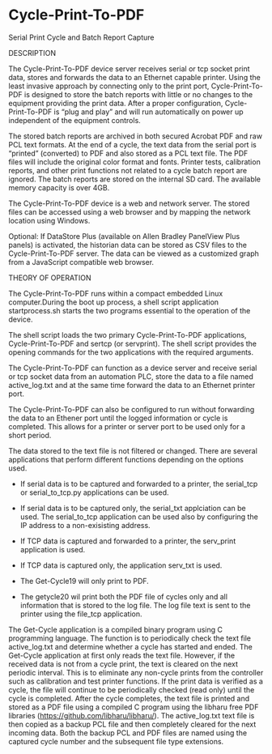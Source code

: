 Cycle-Print-To-PDF
========

Serial Print Cycle and Batch Report Capture

DESCRIPTION

The Cycle-Print-To-PDF device server receives serial or tcp socket print data, stores and forwards the data to an
Ethernet capable printer. Using the least invasive approach by connecting only to the print port,
Cycle-Print-To-PDF is designed to store the batch reports with little or no changes to the equipment providing the print data. After a proper configuration, Cycle-Print-To-PDF is “plug and play” and will run automatically on power up independent of the equipment controls.

The stored batch reports are archived in both secured Acrobat PDF and raw PCL text formats. At the end of a
cycle, the text data from the serial port is “printed” (converted) to PDF and also stored as a PCL
text file. The PDF files will include the original color format and fonts. Printer tests, calibration
reports, and other print functions not related to a cycle batch report are ignored. The batch reports
are stored on the internal SD card. The available memory capacity is over 4GB.

The Cycle-Print-To-PDF device is a web and network server. The stored files can be accessed using a
web browser and by mapping the network location using Windows.

Optional: If DataStore Plus (available on Allen Bradley PanelView Plus panels) is activated, the
historian data can be stored as CSV files to the Cycle-Print-To-PDF server. The data can be viewed as a
customized graph from a JavaScript compatible web browser.




THEORY OF OPERATION

The Cycle-Print-To-PDF runs within a compact embedded Linux computer.During the boot up process, a shell script application startprocess.sh starts the two programs essential to the operation of the device.

The shell script loads the two primary Cycle-Print-To-PDF applications, Cycle-Print-To-PDF and sertcp (or servprint). The shell script provides the opening commands for the two applications with the required arguments.

The Cycle-Print-To-PDF can function as a device server and receive serial or tcp socket data from an automation PLC, store the data to a file named active_log.txt and at the same time forward the data to an Ethernet printer port. 

The Cycle-Print-To-PDF can also be configured to run without forwarding the data to an Ethener port until the logged information or cycle is completed. This allows for a printer or server port to be used only for a short period.

The data stored to the text file is not filtered or changed. There are several applications that perform different functions depending on the options used. 

- If serial data is to be captured and forwarded to a printer, the serial_tcp or serial_to_tcp.py applications can be used. 
  
- If serial data is to be captured only, the serial_txt applciation can be used. The serial_to_tcp application can be used also by configuring the IP address to a non-exisisting address.
  
- If TCP data is captured and forwarded to a printer, the serv_print application is used.
	
- If TCP data is captured only, the application serv_txt is used.
	
- The Get-Cycle19 will only print to PDF.
	
- The getycle20 wil print both the PDF file of cycles only and all information that is stored to the log file. The log file text is sent to the printer using the file_tcp application.

The Get-Cycle application is a compiled binary program using C programming language. The
function is to periodically check the text file active_log.txt and determine whether a cycle has
started and ended. The Get-Cycle application at first only reads the text file. However, if the
received data is not from a cycle print, the text is cleared on the next periodic interval. This is to
eliminate any non-cycle prints from the controller such as calibration and test printer
functions. If the print data is verified as a cycle, the file will continue to be periodically checked
(read only) until the cycle is completed. After the cycle completes, the text file is printed and
stored as a PDF file using a compiled C program using the libharu free PDF libraries (https://github.com/libharu/libharu/). The active_log.txt text file is then copied as a backup PCL file and then completely cleared for the next incoming data. Both the
backup PCL and PDF files are named using the captured cycle number and the subsequent file
type extensions.



